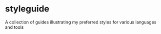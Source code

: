 # styleguide
A collection of guides illustrating my preferred styles for various languages and tools
